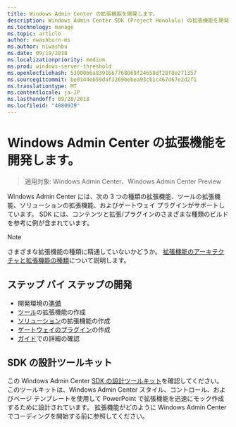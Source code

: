 ```yaml
---
title: Windows Admin Center の拡張機能を開発します。
description: Windows Admin Center SDK (Project Honolulu) の拡張機能を開発します。
ms.technology: manage
ms.topic: article
author: nwashburn-ms
ms.author: niwashbu
ms.date: 09/19/2018
ms.localizationpriority: medium
ms.prod: windows-server-threshold
ms.openlocfilehash: 53000b6a8391667768069f24658df28f8e271357
ms.sourcegitcommit: be0144eb59daf3269bebea93cb1c467d67e2d2f1
ms.translationtype: MT
ms.contentlocale: ja-JP
ms.lasthandoff: 09/20/2018
ms.locfileid: "4080939"
---
```

# Windows Admin Center の拡張機能を開発します。

>適用対象: Windows Admin Center、Windows Admin Center Preview

Windows Admin Center には、次の 3 つの種類の拡張機能、ツールの拡張機能、ソリューションの拡張機能、およびゲートウェイ プラグインがサポートしています。 SDK には、コンテンツと拡張/プラグインのさまざまな種類のビルドを参考に例が含まれています。

> [!NOTE]
> さまざまな拡張機能の種類に精通していないかどうか。 [拡張機能のアーキテクチャと拡張機能の種類](understand-extensions.md)について説明します。

## ステップ バイ ステップの開発

- 開発環境の[準備](prepare-development-environment.md)
- [ツール](develop-tool.md)の拡張機能の作成
- [ソリューション](develop-solution.md)の拡張機能の作成
- [ゲートウェイのプラグイン](develop-gateway-plugin.md)の作成
- [ガイド](guides.md)での詳細の確認

## SDK の設計ツールキット

この Windows Admin Center [SDK の設計ツールキット](https://github.com/Microsoft/windows-admin-center-sdk/blob/master/WindowsAdminCenterDesignToolkit.zip)を確認してください。 このツールキットは、Windows Admin Center スタイル、コントロール、およびページ テンプレートを使用して PowerPoint で拡張機能を迅速にモック作成するために設計されています。 拡張機能がどのように Windows Admin Center でコーディングを開始する前に参照してください。

